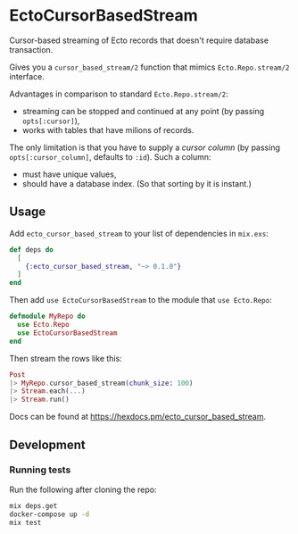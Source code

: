 # EctoCursorBasedStream

Cursor-based streaming of Ecto records that doesn't require database transaction.

Gives you a `cursor_based_stream/2` function that mimics `Ecto.Repo.stream/2` interface.

Advantages in comparison to standard `Ecto.Repo.stream/2`:

- streaming can be stopped and continued at any point (by passing `opts[:cursor]`),
- works with tables that have milions of records.

The only limitation is that you have to supply a _cursor column_ (by passing `opts[:cursor_column]`, defaults to `:id`). Such a column:

- must have unique values,
- should have a database index. (So that sorting by it is instant.)

## Usage

Add `ecto_cursor_based_stream` to your list of dependencies in `mix.exs`:

```elixir
def deps do
  [
    {:ecto_cursor_based_stream, "~> 0.1.0"}
  ]
end
```

Then add `use EctoCursorBasedStream` to the module that `use Ecto.Repo`:

```elixir
defmodule MyRepo do
  use Ecto.Repo
  use EctoCursorBasedStream
end
```

Then stream the rows like this:

```elixir
Post
|> MyRepo.cursor_based_stream(chunk_size: 100)
|> Stream.each(...)
|> Stream.run()
```

Docs can be found at <https://hexdocs.pm/ecto_cursor_based_stream>.

## Development

### Running tests

Run the following after cloning the repo:

```sh
mix deps.get
docker-compose up -d
mix test
```

